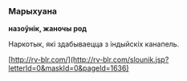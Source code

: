 ### Марыхуана
**назоўнік, жаночы род**

Наркотык, які здабываецца з індыйскіх канапель.

<a rel="author">[http://rv-blr.com/](http://rv-blr.com/slounik.jsp?letterId=0&maskId=0&pageId=1636)</a>
